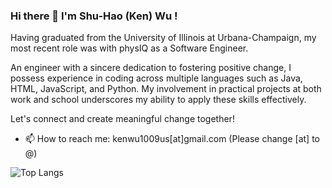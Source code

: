 ### Hi there 👋 I'm Shu-Hao (Ken) Wu !

Having graduated from the University of Illinois at Urbana-Champaign, my most recent role was with physIQ as a Software Engineer.

An engineer with a sincere dedication to fostering positive change, I possess experience in coding across multiple languages such as Java, HTML, JavaScript, and Python. My involvement in practical projects at both work and school underscores my ability to apply these skills effectively.

Let's connect and create meaningful change together!

<!-- **ken1009us/ken1009us** is a ✨ _special_ ✨ repository because its `README.md` (this file) appears on your GitHub profile.

Here are some ideas to get you started: -->

<!-- - 🔭 I’m currently working on ... -->

 <!-- - 🌱 I’m currently an MS student in Information Science at University of Illinois Urbana-Champaign.-->
- 📫 How to reach me: kenwu1009us[at]gmail.com (Please change [at] to @)
  <!-- - 👯 I’m looking to collaborate on ... -->
  <!-- - 🤔 I’m looking for help with ... -->
  <!-- - 💬 Ask me about ... -->
  <!-- - 😄 Pronouns: ... -->
  <!-- - ⚡ Fun fact: ... -->

 <!--![Anurag's GitHub stats](https://github-readme-stats-git-masterrstaa-rickstaa.vercel.app/api?username=ken1009us&show_icons=true&theme=dark)-->

![Top Langs](https://github-readme-stats-git-masterrstaa-rickstaa.vercel.app/api/top-langs/?username=ken1009us&&hide=jupyter%20notebook&theme=dark&layout=compact)
